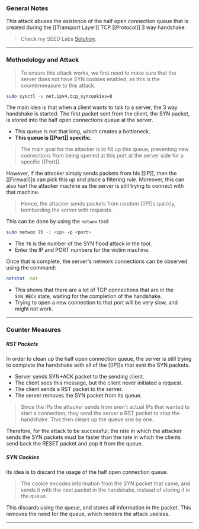 
### General Notes

This attack abuses the existence of the half open connection queue that is created during the [[Transport Layer]] TCP [[Protocol]] 3 way handshake.

> Check my SEED Labs [Solution](https://github.com/OmarMiniesy/Walkthroughs/blob/main/SEED%20Labs/Network%20Security/TCP%20Attacks%20Lab.md).

---
### Methodology and Attack

> To ensure this attack works, we first need to make sure that the server does not have SYN cookies enabled, as this is the countermeasure to this attack.
```bash
sudo sysctl -w net.ipv4.tcp_syncookies=0
```

The main idea is that when a client wants to talk to a server, the 3 way handshake is started. The first packet sent from the client, the SYN packet, is stored into the half open connections queue at the server.
* This queue is not that long, which creates a bottleneck.
* **This queue is [[Port]] specific.**

> The main goal for the attacker is to fill up this queue, preventing new connections from being opened at this port at the server side for a specific [[Port]].

However, if the attacker simply sends packets from his [[IP]], then the [[Firewall]]s can pick this up and place a filtering rule. Moreover, this can also hurt the attacker machine as the server is still trying to connect with that machine.

> Hence, the attacker sends packets from random [[IP]]s quickly, bombarding the server with requests.

This can be done by using the `netwox` tool:
```bash
sudo netwox 76 -i <ip> -p <port>
```
- The `76` is the number of the SYN flood attack in the tool.
- Enter the IP and PORT numbers for the victim machine.

Once that is complete, the server's network connections can be observed using the command:
```bash
netstat -nat
```
* This shows that there are a lot of TCP connections that are in the `SYN_RECV` state, waiting for the completion of the handshake.
* Trying to open a new connection to that port will be very slow, and might not work.

---
### Counter Measures

##### RST Packets

In order to clean up the half open connection queue, the server is still trying to complete the handshake with all of the [[IP]]s that sent the SYN packets.
* Server sends SYN+ACK packet to the sending client.
* The client sees this message, but the client never initiated a request.
* The client sends a RST packet to the server.
* The server removes the SYN packet from its queue.

> Since the IPs the attacker sends from aren't actual IPs that wanted to start a connection, they send the server a RST packet to stop the handshake. This then clears up the queue one by one.

Therefore, for the attack to be successful, the rate in which the attacker sends the SYN packets must be faster than the rate in which the clients send back the RESET packet and pop it from the queue.

##### SYN Cookies

Its idea is to discard the usage of the half open connection queue.

> The cookie encodes information from the SYN packet that came, and sends it with the next packet in the handshake, instead of storing it in the queue.

This discards using the queue, and stores all information in the packet. This removes the need for the queue, which renders the attack useless.

---
